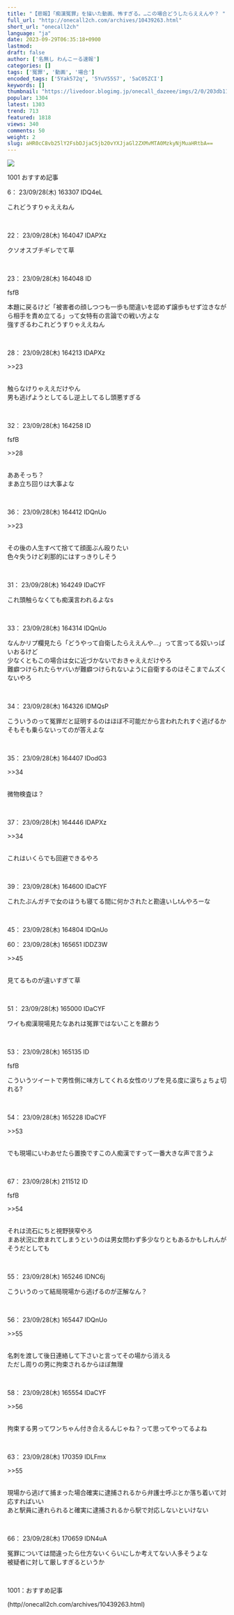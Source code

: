 ```yaml
---
title: "【悲報】「痴漢冤罪」を描いた動画、怖すぎる。…この場合どうしたらええんや？ "
full_url: "http://onecall2ch.com/archives/10439263.html"
short_url: "onecall2ch"
language: "ja"
date: 2023-09-29T06:35:18+0900
lastmod: 
draft: false
author: ['名無し わんこーる速報']
categories: []
tags: ['冤罪', '動画', '場合']
encoded_tags: ['5Yak572q', '5YuV55S7', '5aC05ZCI']
keywords: []
thumbnail: "https://livedoor.blogimg.jp/onecall_dazeee/imgs/2/0/203db111-s.png"
popular: 1304
latest: 1303
trend: 713
featured: 1818
views: 340
comments: 50
weight: 2
slug: aHR0cC8vb25lY2FsbDJjaC5jb20vYXJjaGl2ZXMvMTA0MzkyNjMuaHRtbA==
---
```


![](https://livedoor.blogimg.jp/onecall_dazeee/imgs/2/0/203db111-s.png)

<div> <p class='name2'> 1001 おすすめ記事</p> <p class='name2'>6： 23/09/28(木) 163307 IDQ4eL</p><p class='onecall'> これどうすりゃええねん <br></p><br> <p class='name2'>22： 23/09/28(木) 164047 IDAPXz</p><p class='onecall'> クソオスブチギレでて草 <br></p><br> <p class='name2'>23： 23/09/28(木) 164048 ID<p>fsfB</p></p><p class='onecall'> 本題に戻るけど「被害者の顔しつつも一歩も間違いを認めず譲歩もせず泣きながら相手を責め立てる」って女特有の言論での戦い方よな<br>強すぎるわこれどうすりゃええねん <br></p><br> <p class='name2'>28： 23/09/28(木) 164213 IDAPXz</p><p class='onecall'> <p class='anchor'>>>23</p><br>触らなけりゃええだけやん<br>男も逃げようとしてるし逆上してるし頭悪すぎる <br></p><br> <p class='name2'>32： 23/09/28(木) 164258 ID<p>fsfB</p></p><p class='onecall'><p class='anchor'>>>28</p> <br> ああそっち？ <br> まあ立ち回りは大事よな<br></p><br> <p class='name2'>36： 23/09/28(木) 164412 IDQnUo</p><p class='onecall'> <p class='anchor'>>>23</p><br>その後の人生すべて捨てて顔面ぶん殴りたい<br>色々失うけど刹那的にはすっきりしそう <br></p><br> <p class='name2'>31： 23/09/28(木) 164249 IDaCYF</p><p class='onecall'> これ頭触らなくても痴漢言われるよなs <br></p><br> <p class='name2'>33： 23/09/28(木) 164314 IDQnUo</p><p class='onecall'> なんかリプ欄見たら「どうやって自衛したらええんや…」って言ってる奴いっぱいおるけど<br>少なくともこの場合は女に近づかないでおきゃええだけやろ<br>難癖つけられたらヤバいが難癖つけられないように自衛するのはそこまでムズくないやろ <br></p><br> <p class='name2'>34： 23/09/28(木) 164326 IDMQsP</p><p class='onecall'> こういうのって冤罪だと証明するのはほぼ不可能だから言われたれすぐ逃げるかそもそも乗らないってのが答えよな <br></p><br> <p class='name2'>35： 23/09/28(木) 164407 IDodG3</p><p class='onecall'> <p class='anchor'>>>34</p><br>微物検査は？ <br></p><br> <p class='name2'>37： 23/09/28(木) 164446 IDAPXz</p><p class='onecall'> <p class='anchor'>>>34</p><br>これはいくらでも回避できるやろ <br></p><br> <p class='name2'>39： 23/09/28(木) 164600 IDaCYF</p><p class='onecall'> これたぶんガチで女のほうも寝てる間に何かされたと勘違いしtんやろーな <br></p><br> <p class='name2'>45： 23/09/28(木) 164804 IDQnUo</p><p class='name2'>60： 23/09/28(木) 165651 IDDZ3W</p><p class='onecall'> <p class='anchor'>>>45</p><br>見てるものが違いすぎて草 <br></p><br> <p class='name2'>51： 23/09/28(木) 165000 IDaCYF</p><p class='onecall'> ワイも痴漢現場見たなあれは冤罪ではないことを願おう <br></p><br> <p class='name2'>53： 23/09/28(木) 165135 ID<p>fsfB</p></p><p class='onecall'> こういうツイートで男性側に味方してくれる女性のリプを見る度に涙ちょちょ切れる? <br></p><br> <p class='name2'>54： 23/09/28(木) 165228 IDaCYF</p><p class='onecall'> <p class='anchor'>>>53</p><br>でも現場にいわあせたら置換ですこの人痴漢ですって一番大きな声で言うよ <br></p><br> <p class='name2'>67： 23/09/28(木) 211512 ID<p>fsfB</p></p><p class='onecall'> <p class='anchor'>>>54</p><br>それは流石にちと視野狭窄やろ<br>まあ状況に飲まれてしまうというのは男女問わず多少なりともあるかもしれんがそうだとしても <br></p><br> <p class='name2'>55： 23/09/28(木) 165246 IDNC6j</p><p class='onecall'> こういうのって結局現場から逃げるのが正解なん？ <br></p><br> <p class='name2'>56： 23/09/28(木) 165447 IDQnUo</p><p class='onecall'> <p class='anchor'>>>55</p><br>名刺を渡して後日連絡して下さいと言ってその場から消える<br>ただし周りの男に拘束されるからほぼ無理 <br></p><br> <p class='name2'>58： 23/09/28(木) 165554 IDaCYF</p><p class='onecall'> <p class='anchor'>>>56</p><br>拘束する男ってワンちゃん付き合えるんじゃね？って思ってやってるよね <br></p><br> <p class='name2'>63： 23/09/28(木) 170359 IDLFmx</p><p class='onecall'> <p class='anchor'>>>55</p><br>現場から逃げて捕まった場合確実に逮捕されるから弁護士呼ぶとか落ち着いて対応すればいい<br>あと駅員に連れられると確実に逮捕されるから駅で対応しないといけない <br></p><br> <p class='name2'>66： 23/09/28(木) 170659 IDN4uA</p><p class='onecall'> 冤罪については間違ったら仕方ないくらいにしか考えてない人多そうよな<br>被疑者に対して厳しすぎるというか <br></p><br> <p class='name2'>1001：おすすめ記事</p> </div>

(http//onecall2ch.com/archives/10439263.html)
